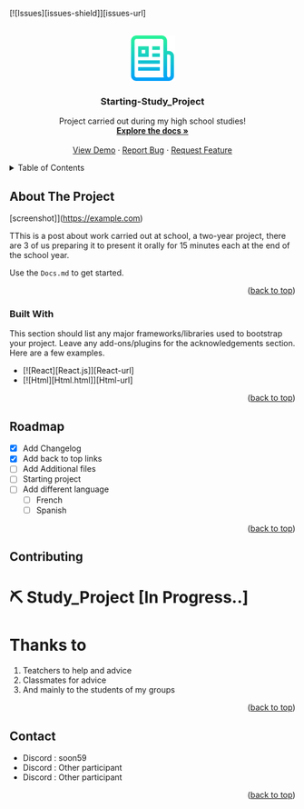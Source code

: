 <!-- Improved compatibility of back to top link: See: https://github.com/othneildrew/Best-README-Template/pull/73 -->
<a name="readme-top"></a>
<!--
*** Thanks for checking out the Best-README-Template. If you have a suggestion
*** that would make this better, please fork the repo and create a pull request
*** or simply open an issue with the tag "enhancement".
*** Don't forget to give the project a star!
*** Thanks again! Now go create something AMAZING! :D
-->



<!-- PROJECT SHIELDS -->
<!--
*** I'm using markdown "reference style" links for readability.
*** Reference links are enclosed in brackets [ ] instead of parentheses ( ).
*** See the bottom of this document for the declaration of the reference variables
*** for contributors-url, forks-url, etc. This is an optional, concise syntax you may use.
*** https://www.markdownguide.org/basic-syntax/#reference-style-links
-->
[![Issues][issues-shield]][issues-url]



<!-- PROJECT LOGO -->
<br />
<div align="center">
  <a href="https://github.com/soonnova/Study_Project">
    <img src="images/logo.png" alt="Logo" width="80" height="80">
  </a>

  <h3 align="center">Starting-Study_Project</h3>

  <p align="center">
    Project carried out during my high school studies!
    <br />
    <a href="https://github.com/Soonnova/Study_Project/docs.md"><strong>Explore the docs »</strong></a>
    <br />
    <br />
    <a href="https://www.youtube.com/watch?v=dQw4w9WgXcQ">View Demo</a>
    ·
    <a href="https://github.com/soonnova/Study_Project/issues">Report Bug</a>
    ·
    <a href="https://github.com/soonnova/Study_Project/issues">Request Feature</a>
  </p>
</div>



<!-- TABLE OF CONTENTS -->
<details>
  <summary>Table of Contents</summary>
  <ol>
    <li>
      <a href="#about-the-project">About The Project</a>
      <ul>
        <li><a href="#built-with">Built With</a></li>
      </ul>
    </li>
    <li>
    <li><a href="#roadmap">Roadmap</a></li>
    <li><a href="#contributing">Contributing</a></li>
    <li><a href="#license">License</a></li>
    <li><a href="#contact">Contact</a></li>
  </ol>
</details>



<!-- ABOUT THE PROJECT -->
## About The Project

[screenshot]](https://example.com)

TThis is a post about work carried out at school, a two-year project, there are 3 of us preparing it to present it orally for 15 minutes each at the end of the school year.

Use the `Docs.md` to get started.

<p align="right">(<a href="#readme-top">back to top</a>)</p>



### Built With

This section should list any major frameworks/libraries used to bootstrap your project. Leave any add-ons/plugins for the acknowledgements section. Here are a few examples.


* [![React][React.js]][React-url]
* [![Html][Html.html]][Html-url]



<p align="right">(<a href="#readme-top">back to top</a>)</p>

<!-- ROADMAP -->
## Roadmap

- [x] Add Changelog
- [x] Add back to top links
- [ ] Add Additional files
- [ ] Starting project
- [ ] Add different language
    - [ ] French
    - [ ] Spanish

<p align="right">(<a href="#readme-top">back to top</a>)</p>



<!-- CONTRIBUTING -->
## Contributing

# ⛏ Study_Project [In Progress..]
# Thanks to
1. Teatchers to help and advice
2. Classmates for advice
3. And mainly to the students of my groups

<p align="right">(<a href="#readme-top">back to top</a>)</p>


## Contact

- Discord : soon59
- Discord : Other participant
- Discord : Other participant


<p align="right">(<a href="#readme-top">back to top</a>)</p>

